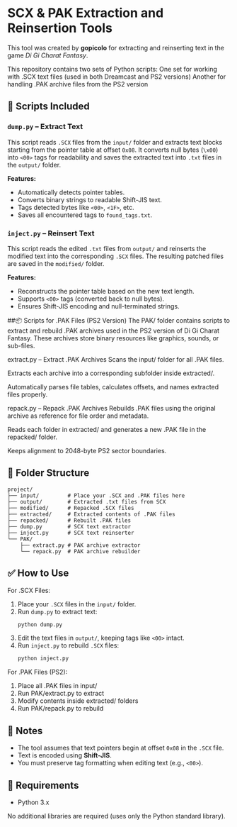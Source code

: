 # SCX & PAK Extraction and Reinsertion Tools

This tool was created by **gopicolo** for extracting and reinserting text in the game *Di Gi Charat Fantasy*.

This repository contains two sets of Python scripts:
One set for working with .SCX text files (used in both Dreamcast and PS2 versions)
Another for handling .PAK archive files from the PS2 version

## 🧰 Scripts Included

### `dump.py` – Extract Text

This script reads `.SCX` files from the `input/` folder and extracts text blocks starting from the pointer table at offset `0x08`. It converts null bytes (`\x00`) into `<00>` tags for readability and saves the extracted text into `.txt` files in the `output/` folder.

**Features:**
- Automatically detects pointer tables.
- Converts binary strings to readable Shift-JIS text.
- Tags detected bytes like `<00>`, `<1F>`, etc.
- Saves all encountered tags to `found_tags.txt`.

### `inject.py` – Reinsert Text

This script reads the edited `.txt` files from `output/` and reinserts the modified text into the corresponding `.SCX` files. The resulting patched files are saved in the `modified/` folder.

**Features:**
- Reconstructs the pointer table based on the new text length.
- Supports `<00>` tags (converted back to null bytes).
- Ensures Shift-JIS encoding and null-terminated strings.

##📦 Scripts for .PAK Files (PS2 Version)
The PAK/ folder contains scripts to extract and rebuild .PAK archives used in the PS2 version of Di Gi Charat Fantasy. These archives store binary resources like graphics, sounds, or sub-files.

extract.py – Extract .PAK Archives
Scans the input/ folder for all .PAK files.

Extracts each archive into a corresponding subfolder inside extracted/.

Automatically parses file tables, calculates offsets, and names extracted files properly.

repack.py – Repack .PAK Archives
Rebuilds .PAK files using the original archive as reference for file order and metadata.

Reads each folder in extracted/ and generates a new .PAK file in the repacked/ folder.

Keeps alignment to 2048-byte PS2 sector boundaries.

## 📁 Folder Structure

```
project/
├── input/         # Place your .SCX and .PAK files here
├── output/        # Extracted .txt files from SCX
├── modified/      # Repacked .SCX files
├── extracted/     # Extracted contents of .PAK files
├── repacked/      # Rebuilt .PAK files
├── dump.py        # SCX text extractor
├── inject.py      # SCX text reinserter
└── PAK/
    ├── extract.py # PAK archive extractor
    └── repack.py  # PAK archive rebuilder
```

## ✅ How to Use
For .SCX Files:
1. Place your `.SCX` files in the `input/` folder.
2. Run `dump.py` to extract text:
   ```bash
   python dump.py
   ```
3. Edit the text files in `output/`, keeping tags like `<00>` intact.
4. Run `inject.py` to rebuild `.SCX` files:
   ```bash
   python inject.py
   ```
For .PAK Files (PS2):
1. Place all .PAK files in input/
2. Run PAK/extract.py to extract
3. Modify contents inside extracted/ folders
4. Run PAK/repack.py to rebuild
 
## 📝 Notes

- The tool assumes that text pointers begin at offset `0x08` in the `.SCX` file.
- Text is encoded using **Shift-JIS**.
- You must preserve tag formatting when editing text (e.g., `<00>`).

## 🧪 Requirements

- Python 3.x

No additional libraries are required (uses only the Python standard library).
